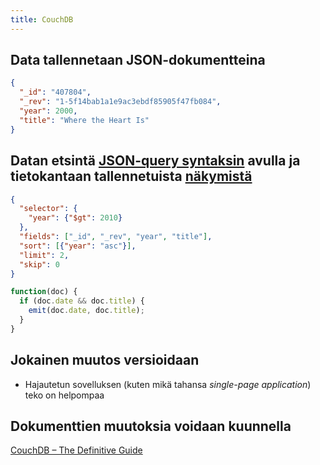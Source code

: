 ```yaml
---
title: CouchDB
---
```


## Data tallennetaan JSON-dokumentteina
```json
{
  "_id": "407804",
  "_rev": "1-5f14bab1a1e9ac3ebdf85905f47fb084",
  "year": 2000,
  "title": "Where the Heart Is"
}
```

## Datan etsintä [JSON-query syntaksin](http://docs.couchdb.org/en/latest/api/database/find.html) avulla ja tietokantaan tallennetuista [näkymistä](http://docs.couchdb.org/en/latest/api/ddoc/views.html)
```json
{
  "selector": {
    "year": {"$gt": 2010}
  },
  "fields": ["_id", "_rev", "year", "title"],
  "sort": [{"year": "asc"}],
  "limit": 2,
  "skip": 0
}
```

```js
function(doc) {
  if (doc.date && doc.title) {
    emit(doc.date, doc.title);
  }
}
```

## Jokainen muutos versioidaan
* Hajautetun sovelluksen (kuten mikä tahansa *single-page application*) teko on helpompaa

## Dokumenttien muutoksia voidaan kuunnella

[CouchDB – The Definitive Guide](http://guide.couchdb.org/editions/1/en/index.html)
